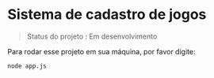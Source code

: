 # Sistema de cadastro de jogos

> Status do projeto : Em desenvolvimento

Para rodar esse projeto em sua máquina, por favor digite: 

```
node app.js
```
